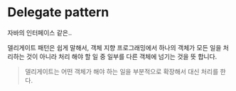#  Delegate pattern

자바의 인터페이스 같은..

델리게이트 패턴은 쉽게 말해서, 객체 지향 프로그래밍에서 하나의 객체가 모든 일을 처리하는 것이 아니라 처리 해야 할 일 중 일부를 다른 객체에 넘기는 것을 뜻 합니다.

> 델리게이트는 어떤 객체가 해야 하는 일을 부분적으로
확장해서 대신 처리를 한다.

